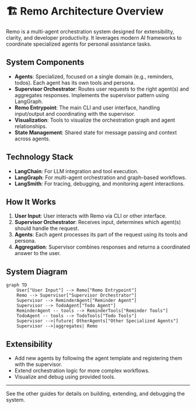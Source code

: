 # 🏗️ Remo Architecture Overview

Remo is a multi-agent orchestration system designed for extensibility, clarity, and developer productivity. It leverages modern AI frameworks to coordinate specialized agents for personal assistance tasks.

## System Components

- **Agents**: Specialized, focused on a single domain (e.g., reminders, todos). Each agent has its own tools and persona.
- **Supervisor Orchestrator**: Routes user requests to the right agent(s) and aggregates responses. Implements the supervisor pattern using LangGraph.
- **Remo Entrypoint**: The main CLI and user interface, handling input/output and coordinating with the supervisor.
- **Visualization**: Tools to visualize the orchestration graph and agent relationships.
- **State Management**: Shared state for message passing and context across agents.

## Technology Stack

- **LangChain**: For LLM integration and tool execution.
- **LangGraph**: For multi-agent orchestration and graph-based workflows.
- **LangSmith**: For tracing, debugging, and monitoring agent interactions.

## How It Works

1. **User Input**: User interacts with Remo via CLI or other interface.
2. **Supervisor Orchestrator**: Receives input, determines which agent(s) should handle the request.
3. **Agents**: Each agent processes its part of the request using its tools and persona.
4. **Aggregation**: Supervisor combines responses and returns a coordinated answer to the user.

## System Diagram

```mermaid
graph TD
    User["User Input"] --> Remo["Remo Entrypoint"]
    Remo --> Supervisor["Supervisor Orchestrator"]
    Supervisor --> ReminderAgent["Reminder Agent"]
    Supervisor --> TodoAgent["Todo Agent"]
    ReminderAgent -- tools --> ReminderTools["Reminder Tools"]
    TodoAgent -- tools --> TodoTools["Todo Tools"]
    Supervisor -->|future| OtherAgents["Other Specialized Agents"]
    Supervisor -->|aggregates| Remo
```

## Extensibility

- Add new agents by following the agent template and registering them with the supervisor.
- Extend orchestration logic for more complex workflows.
- Visualize and debug using provided tools.

---

See the other guides for details on building, extending, and debugging the system.
